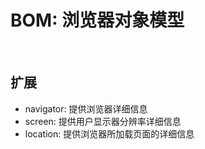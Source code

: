 # BOM: 浏览器对象模型

<br />

## 扩展

- navigator: 提供浏览器详细信息
- screen: 提供用户显示器分辨率详细信息
- location: 提供浏览器所加载页面的详细信息
